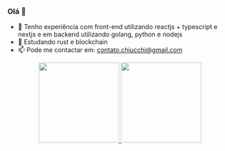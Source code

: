 ### Olá 👋

- 🔭 Tenho experiência com front-end utilizando reactjs + typescript e nextjs e em backend utilizando golang, python e nodejs
- 🌱 Estudando rust e blockchain
- 📫 Pode me contactar em: contato.chiucchi@gmail.com


<div align="center">
  <a href="https://app.singlelink.co/u/uchi">
  <img height="180em" src="https://github-readme-stats.vercel.app/api?username=chiucchi&show_icons=true&theme=dark&include_all_commits=true&count_private=true"/>
  <img height="180em" src="https://github-readme-stats.vercel.app/api/top-langs/?username=chiucchi&layout=compact&langs_count=7&theme=dark"/>
</div>
